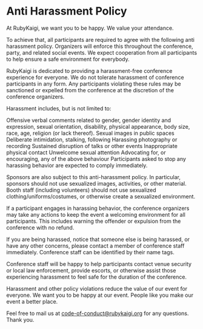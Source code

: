 # Anti Harassment Policy

At RubyKaigi, we want you to be happy. We value your attendance.

To achieve that, all participants are required to agree with the following anti harassment policy. Organizers will enforce this throughout the conference, party, and related social events. We expect cooperation from all participants to help ensure a safe environment for everybody.

RubyKaigi is dedicated to providing a harassment-free conference experience for everyone. We do not tolerate harassment of conference participants in any form. Any participants violating these rules may be sanctioned or expelled from the conference at the discretion of the conference organizers.

Harassment includes, but is not limited to:

Offensive verbal comments related to gender, gender identity and expression, sexual orientation, disability, physical appearance, body size, race, age, religion (or lack thereof).
Sexual images in public spaces
Deliberate intimidation, stalking, following
Harassing photography or recording
Sustained disruption of talks or other events
Inappropriate physical contact
Unwelcome sexual attention
Advocating for, or encouraging, any of the above behaviour
Participants asked to stop any harassing behavior are expected to comply immediately.

Sponsors are also subject to this anti-harassment policy. In particular, sponsors should not use sexualized images, activities, or other material. Booth staff (including volunteers) should not use sexualized clothing/uniforms/costumes, or otherwise create a sexualized environment.

If a participant engages in harassing behavior, the conference organizers may take any actions to keep the event a welcoming environment for all participants. This includes warning the offender or expulsion from the conference with no refund.

If you are being harassed, notice that someone else is being harassed, or have any other concerns, please contact a member of conference staff immediately. Conference staff can be identified by their name tags.

Conference staff will be happy to help participants contact venue security or local law enforcement, provide escorts, or otherwise assist those experiencing harassment to feel safe for the duration of the conference.

Harassment and other policy violations reduce the value of our event for everyone. We want you to be happy at our event. People like you make our event a better place.

Feel free to mail us at code-of-conduct@rubykaigi.org for any questions. Thank you.
